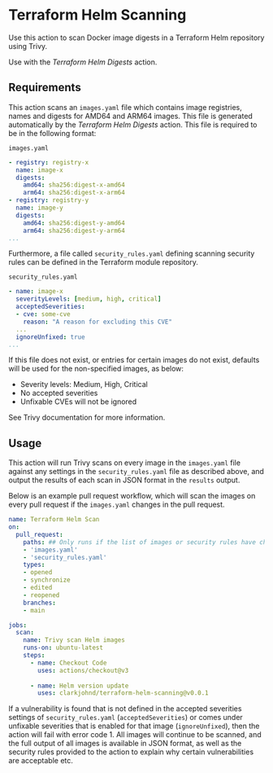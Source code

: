 # Terraform Helm Scanning

Use this action to scan Docker image digests in a Terraform Helm repository using Trivy.

Use with the *Terraform Helm Digests* action.

## Requirements

This action scans an ```images.yaml``` file which contains image registries, names and digests for AMD64 and ARM64 images. This file is generated automatically by the *Terraform Helm Digests* action. This file is required to be in the following format:

```images.yaml```

```yaml
- registry: registry-x
  name: image-x
  digests:
    amd64: sha256:digest-x-amd64
    arm64: sha256:digest-x-arm64
- registry: registry-y
  name: image-y
  digests:
    amd64: sha256:digest-y-amd64
    arm64: sha256:digest-y-arm64
...
```

Furthermore, a file called ```security_rules.yaml``` defining scanning security rules can be defined in the Terraform module repository.

```security_rules.yaml```

```yaml
- name: image-x
  severityLevels: [medium, high, critical]
  acceptedSeverities:
  - cve: some-cve
    reason: "A reason for excluding this CVE"
  ...
  ignoreUnfixed: true
...
```

If this file does not exist, or entries for certain images do not exist, defaults will be used for the non-specified images, as below:

- Severity levels: Medium, High, Critical
- No accepted severities
- Unfixable CVEs will not be ignored

See Trivy documentation for more information.

## Usage

This action will run Trivy scans on every image in the ```images.yaml``` file against any settings in the ```security_rules.yaml``` file as described above, and output the results of each scan in JSON format in the ```results``` output.

Below is an example pull request workflow, which will scan the images on every pull request if the ```images.yaml``` changes in the pull request.

```yaml
name: Terraform Helm Scan
on:
  pull_request:
    paths: ## Only runs if the list of images or security rules have changed in the PR
    - 'images.yaml'
    - 'security_rules.yaml'
    types:
    - opened
    - synchronize
    - edited
    - reopened
    branches:
    - main

jobs:
  scan:
    name: Trivy scan Helm images
    runs-on: ubuntu-latest
    steps:
      - name: Checkout Code
        uses: actions/checkout@v3
      
      - name: Helm version update
        uses: clarkjohnd/terraform-helm-scanning@v0.0.1
```

If a vulnerability is found that is not defined in the accepted severities settings of ```security_rules.yaml``` (```acceptedSeverities```) or comes under unfixable severities that is enabled for that image (```ignoreUnfixed```), then the action will fail with error code 1. All images will continue to be scanned, and the full output of all images is available in JSON format, as well as the security rules provided to the action to explain why certain vulnerabilities are acceptable etc.
